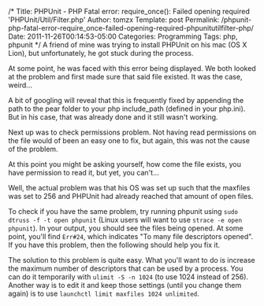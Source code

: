 /*
 Title: PHPUnit - PHP Fatal error: require_once(): Failed opening required 'PHPUnit/Util/Filter.php'
 Author: tomzx
 Template: post
 Permalink: /phpunit-php-fatal-error-require_once-failed-opening-required-phpunitutilfilter-php/
 Date: 2011-11-26T00:14:53-05:00
 Categories: Programming
 Tags: php, phpunit
*/
A friend of mine was trying to install PHPUnit on his mac (OS X Lion), but unfortunately, he got stuck during the process.

At some point, he was faced with this error being displayed. We both looked at the problem and first made sure that said file existed. It was the case, weird...

A bit of googling will reveal that this is frequently fixed by appending the path to the pear folder to your php include_path (defined in your php.ini). But in his case, that was already done and it still wasn't working.

Next up was to check permissions problem. Not having read permissions on the file would of been an easy one to fix, but again, this was not the cause of the problem.

At this point you might be asking yourself, how come the file exists, you have permission to read it, but yet, you can't...

Well, the actual problem was that his OS was set up such that the maxfiles was set to 256 and PHPUnit had already reached that amount of open files.

To check if you have the same problem, try running phpunit using `sudo dtruss -f -t open phpunit` (Linux users will want to use `strace -e open phpunit`). In your output, you should see the files being opened. At some point, you'll find `Err#24`, which indicates "To many file descriptors opened". If you have this problem, then the following should help you fix it.

The solution to this problem is quite easy. What you'll want to do is increase the maximum number of descriptors that can be used by a process. You can do it temporarily with `ulimit -S -n 1024` (to use 1024 instead of 256). Another way is to edit it and keep those settings (until you change them again) is to use `launchctl limit maxfiles 1024 unlimited`.